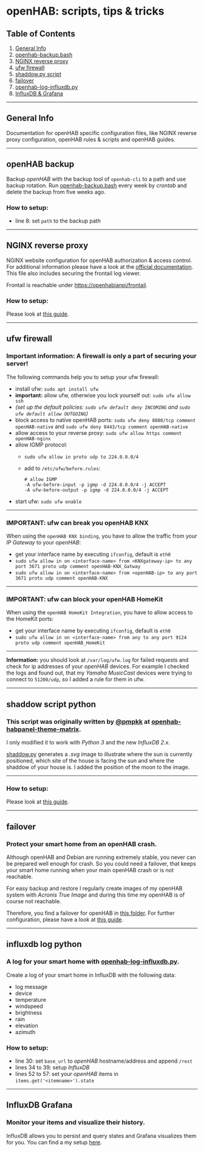 # openHAB: scripts, tips & tricks

## Table of Contents
1. [General Info](#general-info)
2. [openhab-backup.bash](#openhab-backup)
3. [NGINX reverse proxy](#nginx-reverse-proxy)
4. [ufw firewall](#ufw-firewall)
5. [shaddow.py script](#shaddow-script-python)
6. [failover](#failover)
7. [openhab-log-influxdb.py](#influxdb-log-python)
8. [InfluxDB & Grafana](#influxdb-grafana)

***
## General Info
Documentation for openHAB specific configuration files, like NGINX reverse proxy configuration, openHAB rules & scripts and openHAB guides.

***
## openHAB backup
Backup _openHAB_ with the backup tool of ``openhab-cli`` to a path and use backup rotation.
Run [openhab-backup.bash](../openhab/openhab-backup.bash) every week by _crontab_ and delete the backup from five weeks ago.

### How to setup:
* line 8: set ``path`` to the backup path

***
## NGINX reverse proxy
NGINX website configuration for openHAB authorization & access control.
For additional information please have a look at the [official documentation](https://www.openhab.org/docs/installation/security.html#running-openhab-behind-a-reverse-proxy). This file also includes securing the frontail log viewer.

Frontail is reachable under [https://openhabianpi/frontail](https://openhabianpi/frontail).

### How to setup:
Please look at [this guide](../openhab/reverse-proxy/REVERSE-PROXY.md).

***
## ufw firewall
### __Important information:__ A firewall is only a part of securing your server!

The following commands help you to setup your ufw firewall:
* install ufw: ``sudo apt install ufw``
* __important:__ allow ufw, otherwise you lock yourself out: ``sudo ufw allow ssh``
* _(set up the default policies: ``sudo ufw default deny INCOMING`` and ``sudo ufw default allow OUTGOING``)_
* block access to native openHAB ports: ``sudo ufw deny 8080/tcp comment openHAB-native`` and ``sudo ufw deny 8443/tcp comment openHAB-native``
* allow access to your reverse proxy: ``sudo ufw allow https comment openHAB-nginx``
* allow IGMP protocol:
  * ``sudo ufw allow in proto udp to 224.0.0.0/4``
  * add to ``/etc/ufw/before.rules``: 
   
    ```
    # allow IGMP
    -A ufw-before-input -p igmp -d 224.0.0.0/4 -j ACCEPT
    -A ufw-before-output -p igmp -d 224.0.0.0/4 -j ACCEPT
    ```
* start ufw: ```sudo ufw enable```

***
### IMPORTANT: ufw can break you openHAB KNX

When using the ``openHAB KNX binding``, you have to allow the traffic from your _IP Gateway_ to your _openHAB_:
* get your interface name by executing ``ifconfig``, default is ``eth0``
* ``sudo ufw allow in on <interface-name> from <KNXgateway-ip> to any port 3671 proto udp comment openHAB-KNX_Gatway``
* ``sudo ufw allow in on <interface-name> from <openHAB-ip> to any port 3671 proto udp comment openHAB-KNX``

***
### IMPORTANT: ufw can block your openHAB HomeKit

When using the ``openHAB HomeKit Integration``, you have to allow access to the HomeKit ports:
* get your interface name by executing ``ifconfig``, default is ``eth0``
* ``sudo ufw allow in on <interface-name> from any to any port 9124 proto udp comment openHAB_HomeKit``

***
__Information:__ you should look at ``/var/log/ufw.log`` for failed requests and check for ip addresses of your _openHAB_ devices.
For example I checked the logs and found out, that my _Yamaha MusicCast_ devices were trying to connect to ``51200/udp``, so I added a rule for them in ufw.

***
## shaddow script python
### This script was originally written by [@pmpkk](https://github.com/pmpkk) at [openhab-habpanel-theme-matrix](https://github.com/pmpkk/openhab-habpanel-theme-matrix).
I only modified it to work with _Python 3_ and the new _InfluxDB 2.x_. 

[shaddow.py](../openhab/shaddow/shaddow.py) generates a _.svg_ image to illustrate where the sun is currently positioned, which site of the house is facing the sun and where the shaddow of your house is.
I added the position of the moon to the image. 

***
### How to setup:
Please look at [this guide](../openhab/shaddow/README.md).

***
## failover
### Protect your smart home from an openHAB crash.

Although openHAB and Debian are running extremely stable, you never can be prepared well enough for crash. So you could need a failover, that keeps your smart home running when your main openHAB crash or is not reachable. 

For easy backup and restore I regularly create images of my openHAB system with _Acronis True Image_ and during this time my openHAB is of course not reachable. 

Therefore, you find a failover for openHAB in [this folder](../openhab/failover-system). For further configuration, please have a look at [this guide](../openhab/failover-system/README.md).

***
## influxdb log python
### A log for your smart home with [openhab-log-influxdb.py](../openhab/openhab-log-influxdb.py).

Create a log of your smart home in InfluxDB with the following data:
* log message
* device
* temperature
* windspeed
* brightness
* rain
* elevation
* azimuth

### How to setup:
* line 30: set ``base_url`` to _openHAB_ hostname/address and append ``/rest``
* lines 34 to 39: setup _InfluxDB_
* lines 52 to 57: set your _openHAB_ items in ``items.get('<itemname>').state``

***
## InfluxDB Grafana
### Monitor your items and visualize their history.

InfluxDB allows you to persist and query states and Grafana visualizes them for you.
You can find a my setup [here](../openhab/influxdb-grafana).